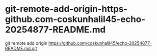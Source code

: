 # git-remote-add-origin-https-github.com-coskunhalil45-echo-20254877-README.md
git remote add origin https://github.com/coskunhalil45/echo-20254877-README.md.git
